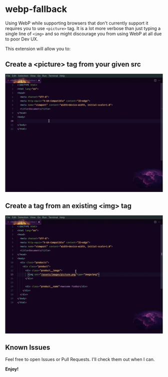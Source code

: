 # webp-fallback

Using WebP while supporting browsers that don't currently support it requires you to use `<picture>` tag.
It is a lot more verbose than just typing a single line of `<img>` and so might discourage you from using WebP at all due to poor Dev UX.

This extension will allow you to:

## Create a \<picture> tag from your given src

  ![Create a <picture> tag from your given src](/webp-1.gif)


## Create a <picture> tag from an existing \<img> tag

![Create a <picture> tag from an existing <img> tag](/webp-2.gif)


## Known Issues

Feel free to open Issues or Pull Requests. I'll check them out when I can.

**Enjoy!**
